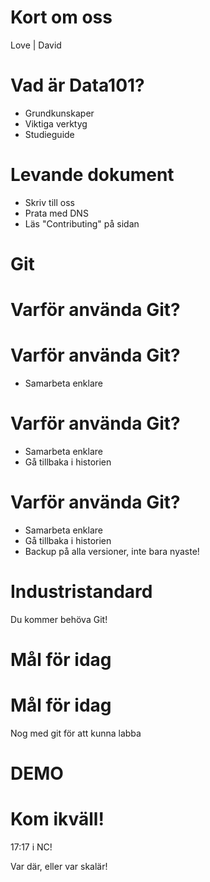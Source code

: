 [comment]: # "THEME = black"

# Kort om oss

Love | David

[comment]: # "!!!"

# Vad är Data101?

- Grundkunskaper
- Viktiga verktyg
- Studieguide

[comment]: # "!!! data-auto-animate"

# Levande dokument

- Skriv till oss
- Prata med DNS
- Läs "Contributing" på sidan

[comment]: # "!!! data-auto-animate"

# Git

[comment]: # "!!!"

# Varför använda Git?

[comment]: # "!!! data-auto-animate"

# Varför använda Git?

- Samarbeta enklare

[comment]: # "!!! data-auto-animate"

# Varför använda Git?

- Samarbeta enklare
- Gå tillbaka i historien

[comment]: # "!!! data-auto-animate"

# Varför använda Git?

- Samarbeta enklare
- Gå tillbaka i historien
- Backup på alla versioner, inte bara nyaste!

[comment]: # "!!! data-auto-animate"

# Industristandard

Du kommer behöva Git!

[comment]: # "!!!"

# Mål för idag

[comment]: # "!!! data-auto-animate"

# Mål för idag

Nog med git för att kunna labba

[comment]: # "!!! data-auto-animate"

# DEMO

[comment]: # "!!!"

# Kom ikväll!

17:17 i NC!

Var där, eller var skalär!
